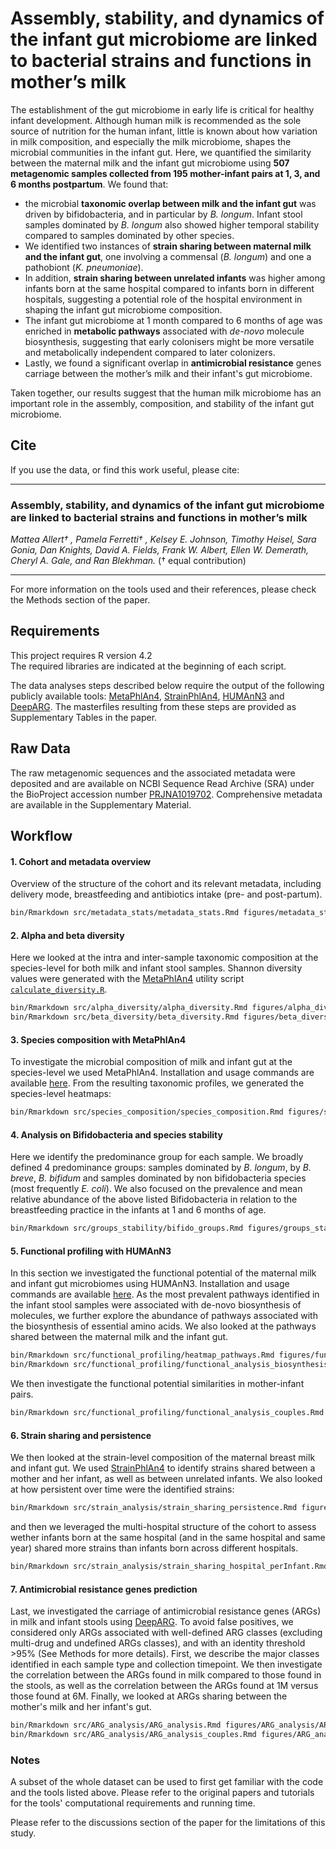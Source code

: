 # Assembly, stability, and dynamics of the infant gut microbiome are linked to bacterial strains and functions in mother’s milk

The establishment of the gut microbiome in early life is critical for healthy infant development. Although human milk is recommended as the sole source of nutrition for the human infant, little is known about how variation in milk composition, and especially the milk microbiome, shapes the microbial communities in the infant gut. Here, we quantified the similarity between the maternal milk and the infant gut microbiome using **507 metagenomic samples collected from 195 mother-infant pairs at 1, 3, and 6 months postpartum**. We found that:
- the microbial **taxonomic overlap between milk and the infant gut** was driven by bifidobacteria, and in particular by *B. longum*. Infant stool samples dominated by *B. longum* also showed higher temporal stability compared to samples dominated by other species.
- We identified two instances of **strain sharing between maternal milk and the infant gut**, one involving a commensal (*B. longum*) and one a pathobiont (*K. pneumoniae*).
- In addition, **strain sharing between unrelated infants** was higher among infants born at the same hospital compared to infants born in different hospitals, suggesting a potential role of the hospital environment in shaping the infant gut microbiome composition.
- The infant gut microbiome at 1 month compared to 6 months of age was enriched in **metabolic pathways** associated with *de-novo* molecule biosynthesis, suggesting that early colonisers might be more versatile and metabolically independent compared to later colonizers.
- Lastly, we found a significant overlap in **antimicrobial resistance** genes carriage between the mother’s milk and their infant's gut microbiome.

Taken together, our results suggest that the human milk microbiome has an important role in the assembly, composition, and stability of the infant gut microbiome. 

## Cite

If you use the data, or find this work useful, please cite:
_______
### Assembly, stability, and dynamics of the infant gut microbiome are linked to bacterial strains and functions in mother’s milk
*Mattea Allert† , Pamela Ferretti† , Kelsey E. Johnson, Timothy Heisel, Sara Gonia, Dan Knights, David A. Fields, Frank W. Albert, Ellen W. Demerath, Cheryl A. Gale, and Ran Blekhman.*
(† equal contribution)
________
For more information on the tools used and their references, please check the Methods section of the paper.

## Requirements

This project requires R version 4.2    
The required libraries are indicated at the beginning of each script. 

The data analyses steps described below require the output of the following publicly available tools: [MetaPhlAn4](https://huttenhower.sph.harvard.edu/metaphlan/), [StrainPhlAn4](https://github.com/biobakery/MetaPhlAn/wiki/StrainPhlAn-4), [HUMAnN3](https://github.com/biobakery/humann) and [DeepARG](https://github.com/gaarangoa/deeparg). The masterfiles resulting from these steps are provided as Supplementary Tables in the paper. 

## Raw Data

The raw metagenomic sequences and the associated metadata were deposited and are available on NCBI Sequence Read Archive (SRA) under the BioProject accession number [PRJNA1019702](https://www.ebi.ac.uk/ena/browser/view/PRJNA1019702). Comprehensive metadata are available in the Supplementary Material. 

## Workflow

#### 1. Cohort and metadata overview

Overview of the structure of the cohort and its relevant metadata, including delivery mode, breastfeeding and antibiotics intake (pre- and post-partum). 

```bash
bin/Rmarkdown src/metadata_stats/metadata_stats.Rmd figures/metadata_stats/metadata_stats.html
```

#### 2. Alpha and beta diversity

Here we looked at the intra and inter-sample taxonomic composition at the species-level for both milk and infant stool samples. Shannon diversity values were generated with the [MetaPhlAn4](https://huttenhower.sph.harvard.edu/metaphlan/) utility script [`calculate_diversity.R`](https://github.com/biobakery/MetaPhlAn/blob/master/metaphlan/utils/calculate_diversity.R). 

```bash
bin/Rmarkdown src/alpha_diversity/alpha_diversity.Rmd figures/alpha_diversity/alpha_diversity.html
bin/Rmarkdown src/beta_diversity/beta_diversity.Rmd figures/beta_diversity/beta_diversity.html
```

#### 3. Species composition with MetaPhlAn4

To investigate the microbial composition of milk and infant gut at the species-level we used MetaPhlAn4. Installation and usage commands are available [here](https://github.com/biobakery/MetaPhlAn/wiki/MetaPhlAn-4). From the resulting taxonomic profiles, we generated the species-level heatmaps:

```bash
bin/Rmarkdown src/species_composition/species_composition.Rmd figures/species_composition/species_composition.html
```

#### 4. Analysis on Bifidobacteria and species stability

Here we identify the predominance group for each sample. We broadly defined 4 predominance groups: samples dominated by *B. longum*, by *B. breve*, *B. bifidum* and samples dominated by non bifidobacteria species (most frequently *E. coli*). We also focused on the prevalence and mean relative abundance of the above listed Bifidobacteria in relation to the breastfeeding practice in the infants at 1 and 6 months of age. 

```bash
bin/Rmarkdown src/groups_stability/bifido_groups.Rmd figures/groups_stability/bifido_groups.html
```

#### 5. Functional profiling with HUMAnN3

In this section we investigated the functional potential of the maternal milk and infant gut microbiomes using HUMAnN3. Installation and usage commands are available [here](https://github.com/biobakery/humann). As the most prevalent pathways identified in the infant stool samples were associated with de-novo biosynthesis of molecules, we further explore the abundance of pathways associated with the biosynthesis of essential amino acids. We also looked at the pathways shared between the maternal milk and the infant gut.

```bash
bin/Rmarkdown src/functional_profiling/heatmap_pathways.Rmd figures/functional_profiling/heatmap_pathways.html
bin/Rmarkdown src/functional_profiling/functional_analysis_biosynthesis_essentialAA.Rmd figures/functional_profiling/functional_analysis_biosynthesis_essentialAA.html
```

We then investigate the functional potential similarities in mother-infant pairs.

```bash
bin/Rmarkdown src/functional_profiling/functional_analysis_couples.Rmd figures/functional_profiling/functional_analysis_couples.html
```

#### 6. Strain sharing and persistence

We then looked at the strain-level composition of the maternal breast milk and infant gut. We used [StrainPhlAn4](https://github.com/biobakery/MetaPhlAn/wiki/StrainPhlAn-4) to identify strains shared between a mother and her infant, as well as between unrelated infants. We also looked at how persistent over time were the identified strains:

```bash
bin/Rmarkdown src/strain_analysis/strain_sharing_persistence.Rmd figures/strains/strain_sharing_persistence.html
```

and then we leveraged the multi-hospital structure of the cohort to assess wether infants born at the same hospital (and in the same hospital and same year) shared more strains than infants born across different hospitals. 

```bash
bin/Rmarkdown src/strain_analysis/strain_sharing_hospital_perInfant.Rmd figures/strains/strain_sharing_hospital_perInfant.html
```

#### 7. Antimicrobial resistance genes prediction

Last, we investigated the carriage of antimicrobial resistance genes (ARGs) in milk and infant stools using [DeepARG](https://github.com/gaarangoa/deeparg). To avoid false positives, we considered only ARGs associated with well-defined ARG classes (excluding multi-drug and undefined ARGs classes), and with an identity threshold >95% (See Methods for more details). First, we describe the major classes identified in each sample type and collection timepoint. We then investigate the correlation between the ARGs found in milk compared to those found in the stools, as well as the correlation between the ARGs found at 1M versus those found at 6M. Finally, we looked at ARGs sharing between the mother's milk and her infant's gut.

```bash
bin/Rmarkdown src/ARG_analysis/ARG_analysis.Rmd figures/ARG_analysis/ARG_analysis.html
bin/Rmarkdown src/ARG_analysis/ARG_analysis_couples.Rmd figures/ARG_analysis/ARG_analysis_couples.html
```

### Notes

A subset of the whole dataset can be used to first get familiar with the code and the tools listed above. Please refer to the original papers and tutorials for the tools' computational requirements and running time. 

Please refer to the discussions section of the paper for the limitations of this study.

